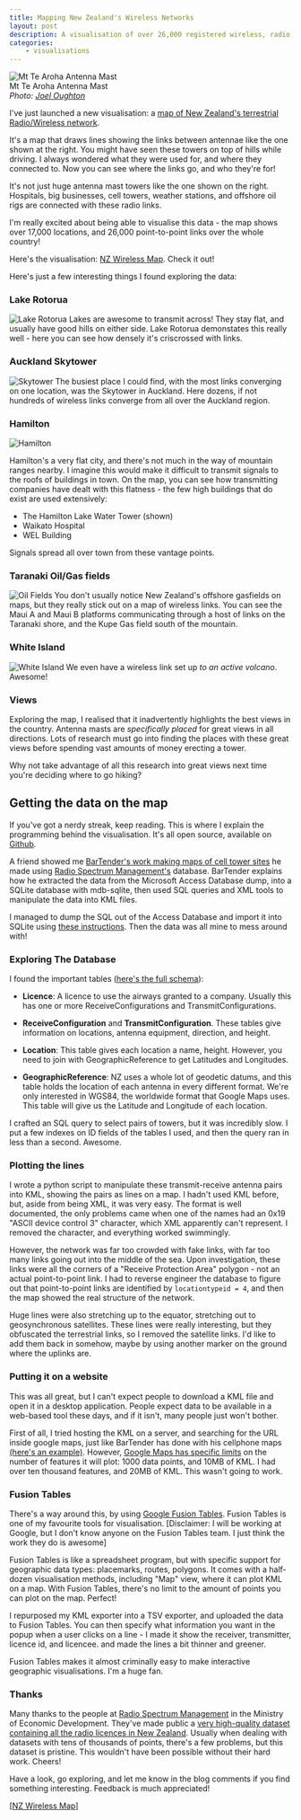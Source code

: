 ```yaml
---
title: Mapping New Zealand's Wireless Networks
layout: post
description: A visualisation of over 26,000 registered wireless, radio and microwave links connecting New Zealand. Find out how you're connected!
categories:
    - visualisations
---
```


<div class="photofloatr">
<img src="/images/nzwirelessmap/mttearoha.jpg" alt="Mt Te Aroha Antenna Mast"><br>
Mt Te Aroha Antenna Mast<br>
    <i>Photo: <a href="http://joeloughton.com">Joel Oughton</a></i>
</div>

I've just launched a new visualisation: a [map of New Zealand's terrestrial
Radio/Wireless network][2].

It's a map that draws lines showing the links between antennae like the one
shown at the right. You might have seen these towers on top of hills while
driving. I always wondered what they were used for, and where they connected
to. Now you can see where the links go, and who they're for!

It's not just huge antenna mast towers like the one shown on the right. Hospitals, big businesses, cell towers, weather stations, and offshore oil rigs are connected with these radio links.

I'm really excited about being able to visualise this data - the map shows over
17,000 locations, and 26,000 point-to-point links over the whole country!

Here's the visualisation: [NZ Wireless Map][2]. Check it out!

Here's just a few interesting things I found exploring the data:

### Lake Rotorua
![Lake Rotorua](/images/nzwirelessmap/lakerotorua.png)
Lakes are awesome to transmit across! They stay flat, and usually have good
hills on either side. Lake Rotorua demonstates this really well - here you can
see how densely it's criscrossed with links.

### Auckland Skytower
![Skytower](/images/nzwirelessmap/skytower.png)
The busiest place I could find, with the most links converging on one location,
was the Skytower in Auckland. Here dozens, if not hundreds of wireless links
converge from all over the Auckland region.

### Hamilton
![Hamilton](/images/nzwirelessmap/hamilton.png)

Hamilton's a very flat city, and there's not much in the way of mountain ranges
nearby. I imagine this would make it difficult to transmit signals to the roofs
of buildings in town. On the map, you can see how transmitting companies have
dealt with this flatness - the few high buildings that do exist are used
extensively:

- The Hamilton Lake Water Tower (shown)
- Waikato Hospital
- WEL Building

Signals spread all over town from these vantage points.

### Taranaki Oil/Gas fields
![Oil Fields](/images/nzwirelessmap/oilfields.png)
You don't usually notice New Zealand's offshore gasfields on maps, but they
really stick out on a map of wireless links. You can see the Maui A and Maui B
platforms communicating through a host of links on the Taranaki shore, and the
Kupe Gas field south of the mountain.

### White Island
![White Island](/images/nzwirelessmap/whiteisland.png)
We even have a wireless link set up *to an active volcano*. Awesome!

### Views
Exploring the map, I realised that it inadvertently highlights the
best views in the country. Antenna masts are *specifically placed* for great
views in all directions. Lots of research must go into finding the places with
these great views before spending vast amounts of money erecting a tower. 

Why not take advantage of all this research into great views next time you're
deciding where to go hiking?

## Getting the data on the map
If you've got a nerdy streak, keep reading. This is where I explain the
programming behind the visualisation. It's all open source, available on
[Github][1].

A friend showed me [BarTender's work making maps of cell tower sites][4] he
made using [Radio Spectrum Management's][3] database. BarTender explains how
he extracted the data from the Microsoft Access Database dump, into a SQLite
database with mdb-sqlite, then used SQL queries and XML tools to manipulate
the data into KML files.

I managed to dump the SQL out of the Access Database and import it into SQLite
using [these instructions][5]. Then the data was all mine to mess around with!

### Exploring The Database

I found the important tables ([here's the full schema][6]):

- **Licence**: A licence to use the airways granted to a company. Usually
  this has one or more ReceiveConfigurations and TransmitConfigurations.
    
- **ReceiveConfiguration** and **TransmitConfiguration**. These tables
  give information on locations, antenna equipment, direction, and height.

- **Location**: This table gives each location a name, height. However, you
  need to join with GeographicReference to get Latitudes and Longitudes.

- **GeographicReference**: NZ uses a whole lot of geodetic datums, and this
  table holds the location of each antenna in every different format. We're
  only interested in WGS84, the worldwide format that Google Maps uses. This
  table will give us the Latitude and Longitude of each location.

I crafted an SQL query to select pairs of towers, but it was incredibly slow.
I put a few indexes on ID fields of the tables I used, and then the query ran
in less than a second. Awesome.

### Plotting the lines

I wrote a python script to manipulate these transmit-receive antenna pairs
into KML, showing the pairs as lines on a map. I hadn't used KML before, but,
aside from being XML, it was very easy. The format is well documented, the only
problems came when one of the names had an 0x19 "ASCII device control 3"
character, which XML apparently can't represent. I removed the character, and
everything worked swimmingly.

However, the network was far too crowded with fake links, with far too many
links going out into the middle of the sea. Upon investigation, these links
were all the corners of a "Receive Protection Area" polygon - not an actual
point-to-point link. I had to reverse engineer the database to figure out that
point-to-point links are identified by `locationtypeid = 4`, and then the map
showed the real structure of the network.

Huge lines were also stretching up to the equator, stretching out to
geosynchronous satellites. These lines were really interesting, but they
obfuscated the terrestrial links, so I removed the satellite links. I'd like to
add them back in somehow, maybe by using another marker on the ground where the
uplinks are.

### Putting it on a website

This was all great, but I can't expect people to download a KML file and open
it in a desktop application. People expect data to be available in a web-based
tool these days, and if it isn't, many people just won't bother.

First of all, I tried hosting the KML on a server, and searching for the URL
inside google maps, just like BarTender has done with his cellphone maps
[(here's an example)][7]. However, [Google Maps has specific limits][8] on the
number of features it will plot: 1000 data points, and 10MB of KML. I had over
ten thousand features, and 20MB of KML. This wasn't going to work.

### Fusion Tables

There's a way around this, by using [Google Fusion Tables][9]. Fusion Tables is
one of my favourite tools for visualisation. \[Disclaimer: I will be working at
Google, but I don't know anyone on the Fusion Tables team. I just think the
work they do is awesome\]

Fusion Tables is like a spreadsheet program, but with specific support for
geographic data types: placemarks, routes, polygons. It comes with a half-dozen
visualisation methods, including "Map" view, where it can plot KML on a map.
With Fusion Tables, there's no limit to the amount of points you can plot on
the map.  Perfect!

I repurposed my KML exporter into a TSV exporter, and uploaded the data to
Fusion Tables. You can then specify what information you want in the popup
when a user clicks on a line - I made it show the receiver, transmitter,
licence id, and licencee. and made the lines a bit thinner and greener.

Fusion Tables makes it almost criminally easy to make interactive geographic
visualisations. I'm a huge fan.

### Thanks

Many thanks to the people at [Radio Spectrum Management][3] in the Ministry of
Economic Development. They've made public a [very high-quality dataset
containing all the radio licences in New Zealand][10]. Usually when dealing with
datasets with tens of thousands of points, there's a few problems, but this
dataset is pristine. This wouldn't have been possible without their hard work.
Cheers!

Have a look, go exploring, and let me know in the blog comments if you find
something interesting. Feedback is much appreciated!

\[[NZ Wireless Map][2]\]


[1]: https://github.com/mhansen/nzwirelessmap
[2]: http://wirelessmap.markhansen.co.nz/
[3]: http://rsm.govt.nz/
[4]: http://www.geekzone.co.nz/BarTender/7403
[5]: http://cltb.ojuba.org/en/articles/mdb2sqlite.html
[6]: https://gist.github.com/1167349
[7]: http://maps.google.co.nz/maps?f=q&hl=en&q=http://sites.google.com/site/nzcellinfo/Telecom.kml
[8]: http://code.google.com/apis/kml/documentation/mapsSupport.html
[9]: https://www.google.com/fusiontables
[10]: http://www.rsm.govt.nz/cms/tools-and-services/spectrum-search-lite

